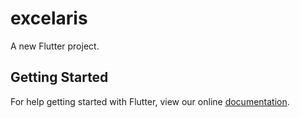 # excelaris

A new Flutter project.

## Getting Started

For help getting started with Flutter, view our online
[documentation](https://flutter.io/).
